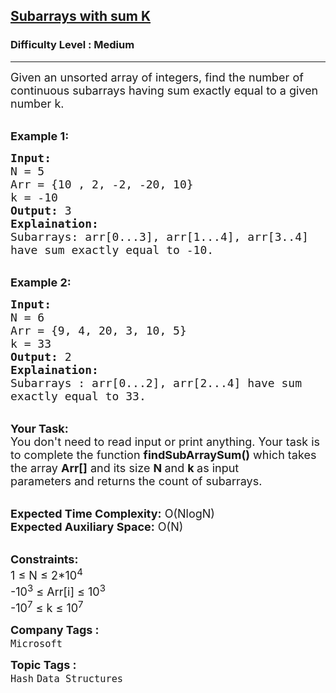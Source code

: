 <h2><a href="https://practice.geeksforgeeks.org/problems/subarrays-with-sum-k/1?page=15&difficulty[]=1&status[]=unsolved&sortBy=accuracy">Subarrays with sum K</a></h2><h3>Difficulty Level : Medium</h3><hr><div class="problems_problem_content__Xm_eO"><p><span style="font-size:18px">Given an unsorted array of integers, find the number of continuous subarrays having sum exactly equal to a given number k.</span></p>

<p><br>
<span style="font-size:18px"><strong>Example 1:</strong></span></p>

<pre><span style="font-size:18px"><strong>Input:</strong>
N = 5
Arr = {10 , 2, -2, -20, 10}
k = -10
<strong>Output:</strong> 3
<strong>Explaination:</strong> 
Subarrays: arr[0...3], arr[1...4], arr[3..4]
have sum exactly equal to -10.</span></pre>

<p><br>
<span style="font-size:18px"><strong>Example 2:</strong></span></p>

<pre><span style="font-size:18px"><strong>Input:</strong>
N = 6
Arr = {9, 4, 20, 3, 10, 5}
k = 33
<strong>Output:</strong> 2
<strong>Explaination:</strong> 
Subarrays : arr[0...2], arr[2...4] have sum
exactly equal to 33.</span></pre>

<p><br>
<span style="font-size:18px"><strong>Your Task:</strong><br>
You don't need to read input or print anything. Your task is to complete the function&nbsp;<strong>findSubArraySum()</strong>&nbsp;which takes the array <strong>Arr[]</strong> and its size <strong>N </strong>and <strong>k&nbsp;</strong>as input parameters&nbsp;and returns the count of subarrays.</span></p>

<p><br>
<span style="font-size:18px"><strong>Expected Time Complexity:</strong> O(NlogN</span><span style="font-size:18px">)</span><br>
<span style="font-size:18px"><strong>Expected Auxiliary Space:</strong> O(N)</span></p>

<p><br>
<span style="font-size:18px"><strong>Constraints:</strong><br>
1 ≤ N ≤ 2*10<sup>4</sup><br>
-10<sup>3</sup> ≤ Arr[i]&nbsp;≤ 10<sup>3</sup><br>
-10<sup>7</sup>&nbsp;≤ k&nbsp;≤ 10<sup>7</sup></span></p>
</div><p><span style=font-size:18px><strong>Company Tags : </strong><br><code>Microsoft</code>&nbsp;<br><p><span style=font-size:18px><strong>Topic Tags : </strong><br><code>Hash</code>&nbsp;<code>Data Structures</code>&nbsp;